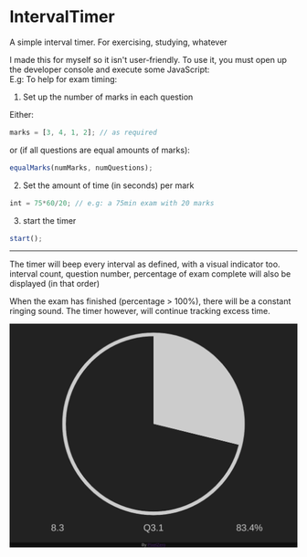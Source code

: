 # IntervalTimer
A simple interval timer. For exercising, studying, whatever

I made this for myself so it isn't user-friendly. To use it, you must open up the developer console and execute some JavaScript:<br>
E.g: To help for exam timing:<br>

1) Set up the number of marks in each question

Either:
```js
marks = [3, 4, 1, 2]; // as required
```
or (if all questions are equal amounts of marks):
```js
equalMarks(numMarks, numQuestions);
```

2) Set the amount of time (in seconds) per mark

```js
int = 75*60/20; // e.g: a 75min exam with 20 marks
```

3) start the timer
```js
start();
```

---
The timer will beep every interval as defined, with a visual indicator too.<br>
interval count, question number, percentage of exam complete will also be displayed (in that order)

When the exam has finished (percentage > 100%), there will be a constant ringing sound. The timer however, will continue tracking excess time.

![](screenshot.png)